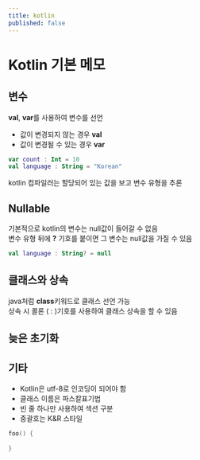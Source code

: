 ```yaml
---
title: kotlin
published: false
---
```


# Kotlin 기본 메모

## 변수

**val**, **var**를 사용하여 변수를 선언  

- 값이 변경되지 않는 경우 **val**
- 값이 변경될 수 있는 경우 **var**

~~~Kotlin
var count : Int = 10
val language : String = "Korean"
~~~

kotlin 컴파일러는 할당되어 있는 값을 보고 변수 유형을 추론  

## Nullable

기본적으로 kotlin의 변수는 null값이 들어갈 수 없음  
변수 유형 뒤에 **?** 기호를 붙이면 그 변수는 null값을 가질 수 있음

~~~Kotlin
val language : String? = null
~~~

## 클래스와 상속

java처럼 **class**키워드로 클래스 선언 가능  
상속 시 콜론 ( : )기호를 사용하여 클래스 상속을 할 수 있음

## 늦은 초기화


## 기타

- Kotlin은 utf-8로 인코딩이 되어야 함
- 클래스 이름은 파스칼표기법
- 빈 줄 하나만 사용하여 섹션 구분
- 중괄호는 K&R 스타일

~~~Kotlin
foo() {
    
}
~~~
